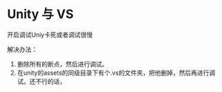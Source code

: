 # Unity 与 VS

开启调试Uniy卡死或者调试很慢

解决办法： 

1. 删除所有的断点，然后进行调试。
2. 在unity的assets的同级目录下有个.vs的文件夹，把他删掉，然后再进行调试。还不行的话，
